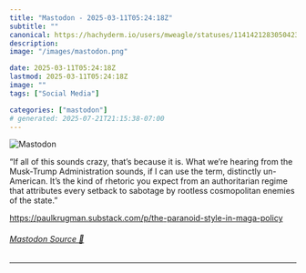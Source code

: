 ```yaml
---
title: "Mastodon - 2025-03-11T05:24:18Z"
subtitle: ""
canonical: https://hachyderm.io/users/mweagle/statuses/114142128305042391
description:
image: "/images/mastodon.png"

date: 2025-03-11T05:24:18Z
lastmod: 2025-03-11T05:24:18Z
image: ""
tags: ["Social Media"]

categories: ["mastodon"]
# generated: 2025-07-21T21:15:38-07:00
---
```

![Mastodon](/images/mastodon.png)

<p>“If all of this sounds crazy, that’s because it is. What we’re hearing from the Musk-Trump Administration sounds, if I can use the term, distinctly un-American. It’s the kind of rhetoric you expect from an authoritarian regime that attributes every setback to sabotage by rootless cosmopolitan enemies of the state.”</p><p><a href="https://paulkrugman.substack.com/p/the-paranoid-style-in-maga-policy" target="_blank" rel="nofollow noopener noreferrer" translate="no"><span class="invisible">https://</span><span class="ellipsis">paulkrugman.substack.com/p/the</span><span class="invisible">-paranoid-style-in-maga-policy</span></a></p>


###### [Mastodon Source 🐘](https://hachyderm.io/@mweagle/114142128305042391)

___
